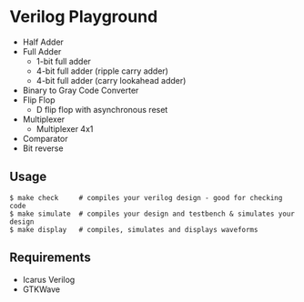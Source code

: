 # Verilog Playground
* Half Adder
* Full Adder
    * 1-bit full adder
    * 4-bit full adder (ripple carry adder)
    * 4-bit full adder (carry lookahead adder)
* Binary to Gray Code Converter
* Flip Flop
    * D flip flop with asynchronous reset
* Multiplexer
    * Multiplexer 4x1
* Comparator
* Bit reverse

## Usage
```shell
$ make check     # compiles your verilog design - good for checking code
$ make simulate  # compiles your design and testbench & simulates your design
$ make display   # compiles, simulates and displays waveforms
```

## Requirements
* Icarus Verilog
* GTKWave